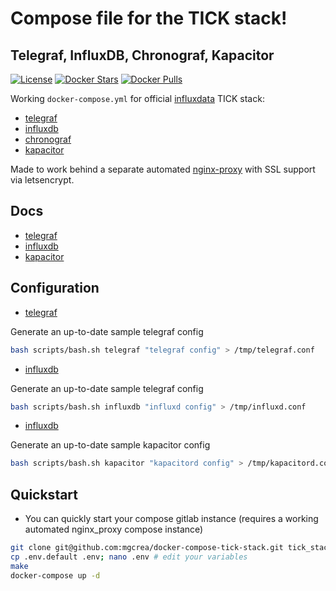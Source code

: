 # Compose file for the TICK stack!
## Telegraf, InfluxDB, Chronograf, Kapacitor

[![License](https://img.shields.io/github/license/mgcrea/docker-compose-tick-stack.svg?style=flat)](https://tldrlegal.com/license/mit-license)
[![Docker Stars](https://img.shields.io/docker/stars/_/influxdb.svg)](https://registry.hub.docker.com/u/_/influxdb/)
[![Docker Pulls](https://img.shields.io/docker/pulls/_/influxdb.svg)](https://registry.hub.docker.com/u/_/influxdb/)

Working `docker-compose.yml` for official [influxdata](https://www.influxdata.com/) TICK stack:

- [telegraf](https://hub.docker.com/_/telegraf/)
- [influxdb](https://hub.docker.com/_/influxdb/)
- [chronograf](https://hub.docker.com/_/chronograf/)
- [kapacitor](https://hub.docker.com/_/kapacitor/)

Made to work behind a separate automated [nginx-proxy](https://github.com/jwilder/nginx-proxy) with SSL support via letsencrypt.

## Docs

- [telegraf](https://docs.influxdata.com/telegraf/v1.8/administration/configuration/)
- [influxdb](https://docs.influxdata.com/influxdb/v1.6/administration/config/)
- [kapacitor](https://docs.influxdata.com/kapacitor/v1.5/administration/configuration/)

## Configuration

- [telegraf](https://github.com/influxdata/telegraf/blob/release-1.8/etc/telegraf.conf)

Generate an up-to-date sample telegraf config

```bash
bash scripts/bash.sh telegraf "telegraf config" > /tmp/telegraf.conf
```

- [influxdb](https://raw.githubusercontent.com/influxdata/influxdb/1.6/etc/config.sample.toml)

Generate an up-to-date sample telegraf config

```bash
bash scripts/bash.sh influxdb "influxd config" > /tmp/influxd.conf
```

- [influxdb](https://raw.githubusercontent.com/influxdata/influxdb/1.6/etc/config.sample.toml)

Generate an up-to-date sample kapacitor config

```bash
bash scripts/bash.sh kapacitor "kapacitord config" > /tmp/kapacitord.conf
```

## Quickstart

- You can quickly start your compose gitlab instance (requires a working automated nginx_proxy compose instance)

```bash
git clone git@github.com:mgcrea/docker-compose-tick-stack.git tick_stack; cd $_
cp .env.default .env; nano .env # edit your variables
make
docker-compose up -d
```
